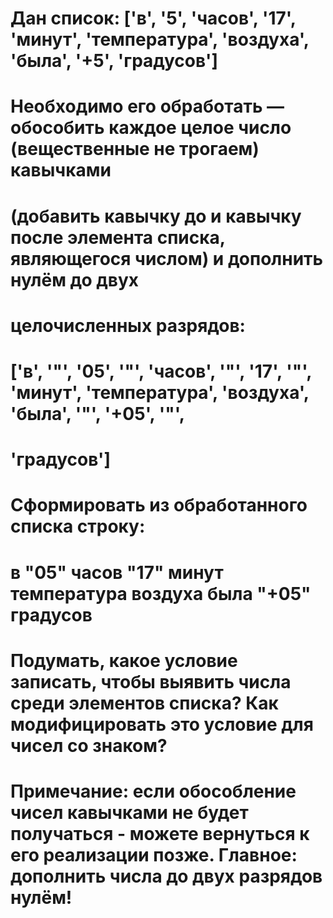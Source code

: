 # Дан список: ['в', '5', 'часов', '17', 'минут', 'температура', 'воздуха', 'была', '+5', 'градусов']
# Необходимо его обработать — обособить каждое целое число (вещественные не трогаем) кавычками
# (добавить кавычку до и кавычку после элемента списка, являющегося числом) и дополнить нулём до двух
# целочисленных разрядов:
# ['в', '"', '05', '"', 'часов', '"', '17', '"', 'минут', 'температура', 'воздуха', 'была', '"', '+05', '"',
# 'градусов']

# Сформировать из обработанного списка строку:
# в "05" часов "17" минут температура воздуха была "+05" градусов

# Подумать, какое условие записать, чтобы выявить числа среди элементов списка? Как модифицировать это условие для чисел со знаком?
# Примечание: если обособление чисел кавычками не будет получаться - можете вернуться к его реализации позже. Главное: дополнить числа до двух разрядов нулём!
